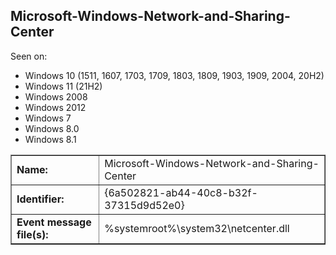 ## Microsoft-Windows-Network-and-Sharing-Center

Seen on:
* Windows 10 (1511, 1607, 1703, 1709, 1803, 1809, 1903, 1909, 2004, 20H2)
* Windows 11 (21H2)
* Windows 2008
* Windows 2012
* Windows 7
* Windows 8.0
* Windows 8.1

<table border="1" class="docutils">
  <tbody>
    <tr>
      <td><b>Name:</b></td>
      <td>Microsoft-Windows-Network-and-Sharing-Center</td>
    </tr>
    <tr>
      <td><b>Identifier:</b></td>
      <td>{6a502821-ab44-40c8-b32f-37315d9d52e0}</td>
    </tr>
    <tr>
      <td><b>Event message file(s):</b></td>
      <td>%systemroot%\system32\netcenter.dll</td>
    </tr>
  </tbody>
</table>

&nbsp;

